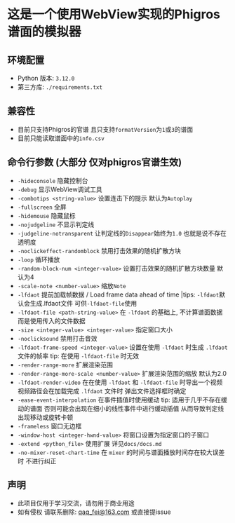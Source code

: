 # 这是一个使用WebView实现的Phigros谱面的模拟器

## 环境配置
- Python 版本: `3.12.0`
- 第三方库: `./requirements.txt`

## 兼容性
- 目前只支持Phigros的官谱 且只支持```formatVersion```为```1```或```3```的谱面
- 目前只能读取谱面中的```info.csv```

## 命令行参数 (大部分 仅对phigros官谱生效)
- ```-hideconsole``` 隐藏控制台
- ```-debug``` 显示WebView调试工具
- ```-combotips <string-value>``` 设置连击下的提示 默认为```Autoplay```
- ```-fullscreen``` 全屏
- ```-hidemouse``` 隐藏鼠标
- ```-nojudgeline``` 不显示判定线
- ```-judgeline-notransparent``` 让判定线的```Disappear```始终为```1.0``` 也就是说不存在透明度
- ```-noclickeffect-randomblock``` 禁用打击效果的随机扩散方块
- ```-loop``` 循环播放
- ```-random-block-num <integer-value>``` 设置打击效果的随机扩散方块数量 默认为4
- ```-scale-note <number-value>``` 缩放```Note```
- ```-lfdaot``` 提前加载帧数据 / Load frame data ahead of time |tips: ```-lfdaot```默认会生成.lfdaot文件 可供```-lfdaot-file```使用
- ```-lfdaot-file <path-string-value>``` 在 ```-lfdaot``` 的基础上, 不计算谱面数据 而是使用传入的文件数据
- ```-size <integer-value> <integer-value>``` 指定窗口大小
- ```-noclicksound``` 禁用打击音效
- ```-lfdaot-frame-speed <integer-value>``` 设置在使用 ```-lfdaot``` 时生成 ```.lfdaot``` 文件的帧率 tip: 在使用 ```-lfdaot-file``` 时无效
- ```-render-range-more``` 扩展渲染范围
- ```-render-range-more-scale <number-value>``` 扩展渲染范围的缩放 默认为2.0
- ```-lfdaot-render-video``` 在在使用 ```-lfdaot``` 和 ```-lfdaot-file``` 时导出一个视频 视频路径会在加载完成 ```.lfdaot``` 文件时 弹出文件选择框时确定
- ```-ease-event-interpolation``` 在事件插值时使用缓动 tip: 适用于几乎不存在缓动的谱面 否则可能会出现在细小的线性事件中进行缓动插值 从而导致判定线出现移动或旋转卡顿
- ```-frameless``` 窗口无边框
- ```-window-host <integer-hwnd-value>``` 将窗口设置为指定窗口的子窗口
- ```-extend <python_file>``` 使用扩展 详见`docs/docs.md`
- ```-no-mixer-reset-chart-time``` 在 `mixer` 的时间与谱面播放时间存在较大误差时 不进行纠正

## 声明
- 此项目仅用于学习交流，请勿用于商业用途
- 如有侵权 请联系删除: qaq_fei@163.com 或直接提issue